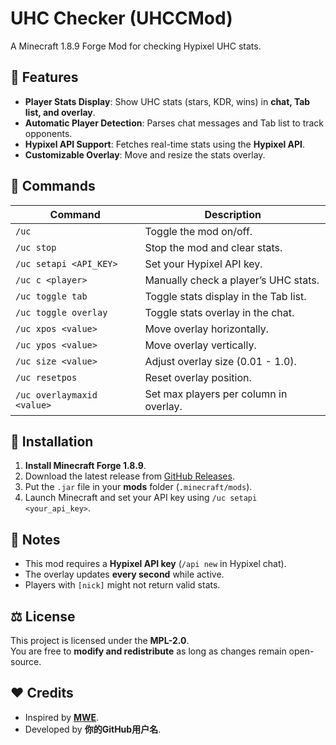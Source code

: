 # UHC Checker (UHCCMod)  
A Minecraft 1.8.9 Forge Mod for checking Hypixel UHC stats.

## 🌟 Features  
- **Player Stats Display**: Show UHC stats (stars, KDR, wins) in **chat, Tab list, and overlay**.  
- **Automatic Player Detection**: Parses chat messages and Tab list to track opponents.  
- **Hypixel API Support**: Fetches real-time stats using the **Hypixel API**.  
- **Customizable Overlay**: Move and resize the stats overlay.  

## 🔧 Commands  
| Command | Description |
|---------|-------------|
| `/uc` | Toggle the mod on/off. |
| `/uc stop` | Stop the mod and clear stats. |
| `/uc setapi <API_KEY>` | Set your Hypixel API key. |
| `/uc c <player>` | Manually check a player’s UHC stats. |
| `/uc toggle tab` | Toggle stats display in the Tab list. |
| `/uc toggle overlay` | Toggle stats overlay in the chat. |
| `/uc xpos <value>` | Move overlay horizontally. |
| `/uc ypos <value>` | Move overlay vertically. |
| `/uc size <value>` | Adjust overlay size (0.01 - 1.0). |
| `/uc resetpos` | Reset overlay position. |
| `/uc overlaymaxid <value>` | Set max players per column in overlay. |

## 📜 Installation  
1. **Install Minecraft Forge 1.8.9**.  
2. Download the latest release from [GitHub Releases](https://github.com/daoheautumn/uhcc/releases).  
3. Put the `.jar` file in your **mods** folder (`.minecraft/mods`).  
4. Launch Minecraft and set your API key using `/uc setapi <your_api_key>`.  

## 📝 Notes  
- This mod requires a **Hypixel API key** (`/api new` in Hypixel chat).  
- The overlay updates **every second** while active.  
- Players with `[nick]` might not return valid stats.  

## ⚖️ License  
This project is licensed under the **MPL-2.0**.  
You are free to **modify and redistribute** as long as changes remain open-source.  

## ❤️ Credits  
- Inspired by **[MWE](https://github.com/Alexdoru/MWE)**.  
- Developed by **你的GitHub用户名**.  
